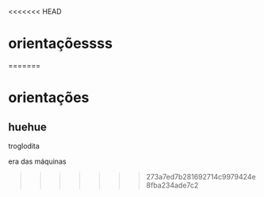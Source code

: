 <<<<<<< HEAD
# orientaçõessss
=======
# orientações 
## huehue















troglodita

era das máquinas
>>>>>>> 273a7ed7b281692714c9979424e8fba234ade7c2
